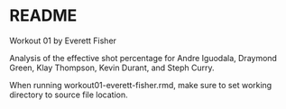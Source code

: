 # README
Workout 01 by Everett Fisher

Analysis of the effective shot percentage for Andre Iguodala, Draymond Green, Klay Thompson, Kevin Durant, and Steph Curry.

When running workout01-everett-fisher.rmd, make sure to set working directory to source file location.